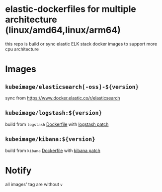 # elastic-dockerfiles for multiple architecture (linux/amd64,linux/arm64)

this repo is build or sync elastic ELK stack docker images to support more cpu architecture

# Images

## `kubeimage/elasticsearch[-oss]-${version}`

sync from https://www.docker.elastic.co/r/elasticsearch

## `kubeimage/logstash:${version}`

build from `logstash` [Dockerfile](dockerfiles/logstash/Dockerfile) with [logstash patch](patch/logstash/patch.sh)

## `kubeimage/kibana:${version}`

build from `kibana` [Dockerfile](dockerfiles/kibana/Dockerfile) with [kibana patch](patch/kibana/patch.sh)

# Notify

all images' tag are without `v`

